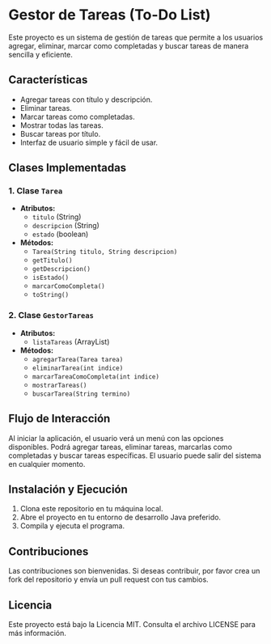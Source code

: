 <!DOCTYPE html>
<html lang="es">
<head>
    <meta charset="UTF-8">
    <meta name="viewport" content="width=device-width, initial-scale=1.0">
    <title>Gestor de Tareas - README</title>
</head>
<body>
    <h1>Gestor de Tareas (To-Do List)</h1>
    <p>Este proyecto es un sistema de gestión de tareas que permite a los usuarios agregar, eliminar, marcar como completadas y buscar tareas de manera sencilla y eficiente.</p>
<h2>Características</h2>
    <ul>
        <li>Agregar tareas con título y descripción.</li>
        <li>Eliminar tareas.</li>
        <li>Marcar tareas como completadas.</li>
        <li>Mostrar todas las tareas.</li>
        <li>Buscar tareas por título.</li>
        <li>Interfaz de usuario simple y fácil de usar.</li>
    </ul>

<h2>Clases Implementadas</h2>

<h3>1. Clase <code>Tarea</code></h3>
    <ul>
        <li><strong>Atributos:</strong>
            <ul>
                <li><code>titulo</code> (String)</li>
                <li><code>descripcion</code> (String)</li>
                <li><code>estado</code> (boolean)</li>
            </ul>
        </li>
        <li><strong>Métodos:</strong>
            <ul>
                <li><code>Tarea(String titulo, String descripcion)</code></li>
                <li><code>getTitulo()</code></li>
                <li><code>getDescripcion()</code></li>
                <li><code>isEstado()</code></li>
                <li><code>marcarComoCompleta()</code></li>
                <li><code>toString()</code></li>
            </ul>
        </li>
    </ul>
    <h3>2. Clase <code>GestorTareas</code></h3>
    <ul>
        <li><strong>Atributos:</strong>
            <ul>
                <li><code>listaTareas</code> (ArrayList<Tarea>)</li>
            </ul>
        </li>
        <li><strong>Métodos:</strong>
            <ul>
                <li><code>agregarTarea(Tarea tarea)</code></li>
                <li><code>eliminarTarea(int indice)</code></li>
                <li><code>marcarTareaComoCompleta(int indice)</code></li>
                <li><code>mostrarTareas()</code></li>
                <li><code>buscarTarea(String termino)</code></li>
            </ul>
        </li>
    </ul>
    <h2>Flujo de Interacción</h2>
    <p>Al iniciar la aplicación, el usuario verá un menú con las opciones disponibles. Podrá agregar tareas, eliminar tareas, marcarlas como completadas y buscar tareas específicas. El usuario puede salir del sistema en cualquier momento.</p>
    <h2>Instalación y Ejecución</h2>
    <ol>
        <li>Clona este repositorio en tu máquina local.</li>
        <li>Abre el proyecto en tu entorno de desarrollo Java preferido.</li>
        <li>Compila y ejecuta el programa.</li>
    </ol>
    <h2>Contribuciones</h2>
    <p>Las contribuciones son bienvenidas. Si deseas contribuir, por favor crea un fork del repositorio y envía un pull request con tus cambios.</p>
    <h2>Licencia</h2>
    <p>Este proyecto está bajo la Licencia MIT. Consulta el archivo LICENSE para más información.</p>
</body>
</html>
